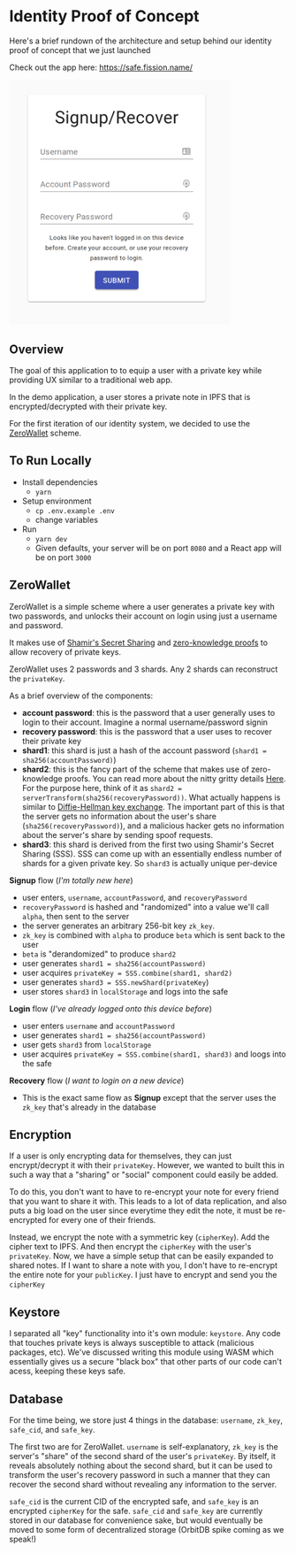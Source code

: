 # Identity Proof of Concept

Here's a brief rundown of the architecture and setup behind our identity proof of concept that we just launched 

Check out the app here: https://safe.fission.name/

<img src="screenshot.png" width="400">

## Overview
The goal of this application to to equip a user with a private key while providing UX similar to a traditional web app. 

In the demo application, a user stores a private note in IPFS that is encrypted/decrypted with their private key.

For the first iteration of our identity system, we decided to use the [ZeroWallet](http://zerowallet.me/) scheme. 

## To Run Locally
- Install dependencies
  - `yarn`
- Setup environment
  - `cp .env.example .env`
  - change variables
- Run
  - `yarn dev`
  - Given defaults, your server will be on port `8080` and a React app will be on port `3000`

## ZeroWallet
ZeroWallet is a simple scheme where a user generates a private key with two passwords, and unlocks their account on login using just a username and password.

It makes use of [Shamir's Secret Sharing](https://en.wikipedia.org/wiki/Shamir%27s_Secret_Sharing) and [zero-knowledge proofs](https://en.wikipedia.org/wiki/Zero-knowledge_proof) to allow recovery of private keys.

ZeroWallet uses 2 passwords and 3 shards. Any 2 shards can reconstruct the `privateKey`.

As a brief overview of the components:
- **account password**: this is the password that a user generally uses to login to their account. Imagine a normal username/password signin
- **recovery password**: this is the password that a user uses to recover their private key
- **shard1**: this shard is just a hash of the account password (`shard1 = sha256(accountPassword)`)
- **shard2**: this is the fancy part of the scheme that makes use of zero-knowledge proofs. You can read more about the nitty gritty details [Here](https://medium.com/@amanladia1/zerowallet-a-zkp-based-wallet-authentication-mechanism-9871dcca0a01). For the purpose here, think of it as `shard2 = serverTransform(sha256(recoveryPassword))`. What actually happens is similar to [Diffie-Hellman key exchange](https://en.wikipedia.org/wiki/Diffie%E2%80%93Hellman_key_exchange). The important part of this is that the server gets no information about the user's share (`sha256(recoveryPassword)`), and a malicious hacker gets no information about the server's share by sending spoof requests.
- **shard3**: this shard is derived from the first two using Shamir's Secret Sharing (SSS). SSS can come up with an essentially endless number of shards for a given private key. So `shard3` is actually unique per-device

**Signup** flow (_I'm totally new here_)
- user enters, `username`, `accountPassword`, and `recoveryPassword`
- `recoveryPassword` is hashed and "randomized" into a value we'll call `alpha`, then sent to the server
- the server generates an arbitrary 256-bit key `zk_key`. 
- `zk_key` is combined with `alpha` to produce `beta` which is sent back to the user
- `beta` is "derandomized" to produce `shard2`
- user generates `shard1 = sha256(accountPassword)`
- user acquires `privateKey = SSS.combine(shard1, shard2)`
- user generates `shard3 = SSS.newShard(privateKey`)
- user stores `shard3` in `localStorage` and logs into the safe

**Login** flow (_I've already logged onto this device before_)
- user enters `username` and `accountPassword`
- user generates `shard1 = sha256(accountPassword)`
- user gets `shard3` from `localStorage`
- user acquires `privateKey = SSS.combine(shard1, shard3)` and loogs into the safe

**Recovery** flow (_I want to login on a new device_)
- This is the exact same flow as **Signup** except that the server uses the `zk_key` that's already in the database

## Encryption
If a user is only encrypting data for themselves, they can just encrypt/decrypt it with their `privateKey`. However, we wanted to built this in such a way that a "sharing" or "social" component could easily be added.

To do this, you don't want to have to re-encrypt your note for every friend that you want to share it with. This leads to a lot of data replication, and also puts a big load on the user since everytime they edit the note, it must be re-encrypted for every one of their friends.

Instead, we encrypt the note with a symmetric key (`cipherKey`). Add the cipher text to IPFS. And then encrypt the `cipherKey` with the user's `privateKey`. Now, we have a simple setup that can be easily expanded to shared notes. If I want to share a note with you, I don't have to re-encrypt the entire note for your `publicKey`. I just have to encrypt and send you the `cipherKey`

## Keystore
I separated all "key" functionality into it's own module: `keystore`. Any code that touches private keys is always susceptible to attack (malicious packages, etc). We've discussed writing this module using WASM which essentially gives us a secure "black box" that other parts of our code can't acess, keeping these keys safe.

## Database
For the time being, we store just 4 things in the database: `username`, `zk_key`, `safe_cid`, and `safe_key`.

The first two are for ZeroWallet. `username` is self-explanatory, `zk_key` is the server's "share" of the second shard of the user's `privateKey`. By itself, it reveals absolutely nothing about the second shard, but it can be used to transform the user's recovery password in such a manner that they can recover the second shard without revealing any information to the server.

`safe_cid` is the current CID of the encrypted safe, and `safe_key` is an encrypted `cipherKey` for the safe. `safe_cid` and `safe_key` are currently stored in our database for convenience sake, but would eventually be moved to some form of decentralized storage (OrbitDB spike coming as we speak!)
